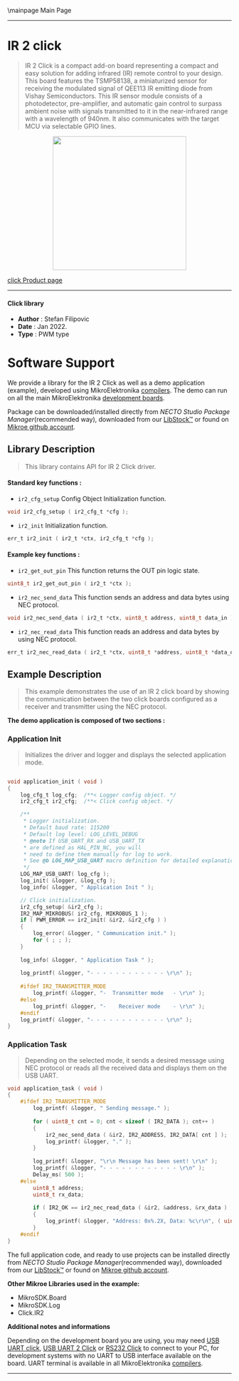\mainpage Main Page

---
# IR 2 click

> IR 2 Click is a compact add-on board representing a compact and easy solution for adding infrared (IR) remote control to your design. This board features the TSMP58138, a miniaturized sensor for receiving the modulated signal of QEE113 IR emitting diode from Vishay Semiconductors. This IR sensor module consists of a photodetector, pre-amplifier, and automatic gain control to surpass ambient noise with signals transmitted to it in the near-infrared range with a wavelength of 940nm. It also communicates with the target MCU via selectable GPIO lines.

<p align="center">
  <img src="https://download.mikroe.com/images/click_for_ide/ir2_click.png" height=300px>
</p>

[click Product page](https://www.mikroe.com/ir-2-click)

---


#### Click library

- **Author**        : Stefan Filipovic
- **Date**          : Jan 2022.
- **Type**          : PWM type


# Software Support

We provide a library for the IR 2 Click
as well as a demo application (example), developed using MikroElektronika
[compilers](https://www.mikroe.com/necto-studio).
The demo can run on all the main MikroElektronika [development boards](https://www.mikroe.com/development-boards).

Package can be downloaded/installed directly from *NECTO Studio Package Manager*(recommended way), downloaded from our [LibStock&trade;](https://libstock.mikroe.com) or found on [Mikroe github account](https://github.com/MikroElektronika/mikrosdk_click_v2/tree/master/clicks).

## Library Description

> This library contains API for IR 2 Click driver.

#### Standard key functions :

- `ir2_cfg_setup` Config Object Initialization function.
```c
void ir2_cfg_setup ( ir2_cfg_t *cfg );
```

- `ir2_init` Initialization function.
```c
err_t ir2_init ( ir2_t *ctx, ir2_cfg_t *cfg );
```

#### Example key functions :

- `ir2_get_out_pin` This function returns the OUT pin logic state.
```c
uint8_t ir2_get_out_pin ( ir2_t *ctx );
```

- `ir2_nec_send_data` This function sends an address and data bytes using NEC protocol.
```c
void ir2_nec_send_data ( ir2_t *ctx, uint8_t address, uint8_t data_in );
```

- `ir2_nec_read_data` This function reads an address and data bytes by using NEC protocol.
```c
err_t ir2_nec_read_data ( ir2_t *ctx, uint8_t *address, uint8_t *data_out );
```

## Example Description

> This example demonstrates the use of an IR 2 click board by showing
the communication between the two click boards configured as a receiver and transmitter using the NEC protocol.

**The demo application is composed of two sections :**

### Application Init

> Initializes the driver and logger and displays the selected application mode.

```c

void application_init ( void )
{
    log_cfg_t log_cfg;  /**< Logger config object. */
    ir2_cfg_t ir2_cfg;  /**< Click config object. */

    /** 
     * Logger initialization.
     * Default baud rate: 115200
     * Default log level: LOG_LEVEL_DEBUG
     * @note If USB_UART_RX and USB_UART_TX 
     * are defined as HAL_PIN_NC, you will 
     * need to define them manually for log to work. 
     * See @b LOG_MAP_USB_UART macro definition for detailed explanation.
     */
    LOG_MAP_USB_UART( log_cfg );
    log_init( &logger, &log_cfg );
    log_info( &logger, " Application Init " );

    // Click initialization.
    ir2_cfg_setup( &ir2_cfg );
    IR2_MAP_MIKROBUS( ir2_cfg, MIKROBUS_1 );
    if ( PWM_ERROR == ir2_init( &ir2, &ir2_cfg ) )
    {
        log_error( &logger, " Communication init." );
        for ( ; ; );
    }
    
    log_info( &logger, " Application Task " );
    
    log_printf( &logger, "- - - - - - - - - - - - \r\n" );
    
    #ifdef IR2_TRANSMITTER_MODE
        log_printf( &logger, "-  Transmitter mode   - \r\n" );
    #else
        log_printf( &logger, "-    Receiver mode    - \r\n" );
    #endif
    log_printf( &logger, "- - - - - - - - - - - - \r\n" );
}

```

### Application Task

> Depending on the selected mode, it sends a desired message using NEC protocol or
reads all the received data and displays them on the USB UART.

```c
void application_task ( void )
{
    #ifdef IR2_TRANSMITTER_MODE
        log_printf( &logger, " Sending message." );
        
        for ( uint8_t cnt = 0; cnt < sizeof ( IR2_DATA ); cnt++ )
        {
            ir2_nec_send_data ( &ir2, IR2_ADDRESS, IR2_DATA[ cnt ] );
            log_printf( &logger, "." );
        }
        
        log_printf( &logger, "\r\n Message has been sent! \r\n" );
        log_printf( &logger, "- - - - - - - - - - - - \r\n" );
        Delay_ms( 500 );
    #else
        uint8_t address;
        uint8_t rx_data;
        
        if ( IR2_OK == ir2_nec_read_data ( &ir2, &address, &rx_data ) )
        {
            log_printf( &logger, "Address: 0x%.2X, Data: %c\r\n", ( uint16_t ) address, rx_data );
        }
    #endif
}
```

The full application code, and ready to use projects can be installed directly from *NECTO Studio Package Manager*(recommended way), downloaded from our [LibStock&trade;](https://libstock.mikroe.com) or found on [Mikroe github account](https://github.com/MikroElektronika/mikrosdk_click_v2/tree/master/clicks).

**Other Mikroe Libraries used in the example:**

- MikroSDK.Board
- MikroSDK.Log
- Click.IR2

**Additional notes and informations**

Depending on the development board you are using, you may need
[USB UART click](https://www.mikroe.com/usb-uart-click),
[USB UART 2 Click](https://www.mikroe.com/usb-uart-2-click) or
[RS232 Click](https://www.mikroe.com/rs232-click) to connect to your PC, for
development systems with no UART to USB interface available on the board. UART
terminal is available in all MikroElektronika
[compilers](https://shop.mikroe.com/compilers).

---
